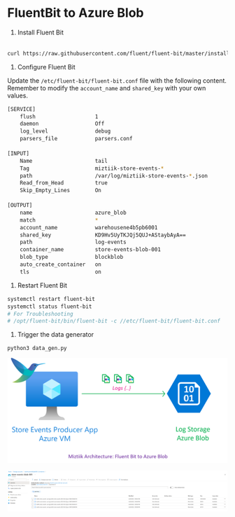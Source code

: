 # FluentBit to Azure Blob

1. Install Fluent Bit

```bash

curl https://raw.githubusercontent.com/fluent/fluent-bit/master/install.sh | sh
```

1. Configure Fluent Bit

Update the `/etc/fluent-bit/fluent-bit.conf` file with the following content. Remember to modify the `account_name` and `shared_key` with your own values.

```bash
[SERVICE]
    flush                   1
    daemon                  Off
    log_level               debug
    parsers_file            parsers.conf

[INPUT]
    Name                    tail
    Tag                     miztiik-store-events-*
    path                    /var/log/miztiik-store-events-*.json
    Read_from_Head          true
    Skip_Empty_Lines        On

[OUTPUT]
    name                    azure_blob
    match                   *
    account_name            warehousene4b5pb6001
    shared_key              KD9Hv5UyTKJQj5QUJ+AStaybAyA==
    path                    log-events
    container_name          store-events-blob-001
    blob_type               blockblob
    auto_create_container   on
    tls                     on
```

1. Restart Fluent Bit

```bash
systemctl restart fluent-bit
systemctl status fluent-bit
# For Troubleshooting
# /opt/fluent-bit/bin/fluent-bit -c //etc/fluent-bit/fluent-bit.conf
```

1. Trigger the data generator

```bash
python3 data_gen.py
```

![Miztiik Automation - FluentBit to Azure Blob](images/miztiik_architecture_fluent_bit_to_blob_001.png)

![Miztiik Automation - FluentBit to Azure Blob](images/miztiik_architecture_fluent_bit_to_blob_002.png)